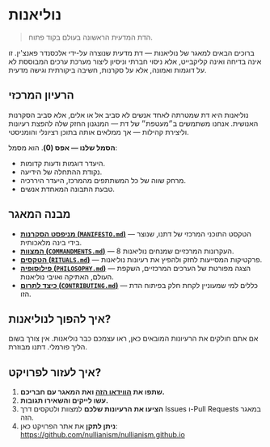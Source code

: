 # נוליאנות 

> הדת המדעית הראשונה בעולם בקוד פתוח.

ברוכים הבאים למאגר של נוליאנות — דת מדעית שנוצרה על-ידי אלכסנדר פאנצ'ין. זו אינה בדיחה ואינה קליקבייט, אלא ניסוי חברתי וניסיון ליצור מערכת ערכים המבוססת לא על דוגמות ואמונה, אלא על סקרנות, חשיבה ביקורתית וגישה מדעית.

## הרעיון המרכזי

נוליאנות היא דת שמטרתה לאחד אנשים לא סביב אל או אלים, אלא סביב הסקרנות האנושית. אנחנו משתמשים ב״מעטפת״ של דת — המנגנון החזק שלה להפצת רעיונות וליצירת קהילות — אך ממלאים אותה בתוכן רציונלי והומניסטי.

**הסמל שלנו — אפס (0)**. הוא מסמל:

- היעדר דוגמות ודעות קדומות.  
- נקודת ההתחלה של הידיעה.  
- מרחק שווה של כל המשתתפים מהמרכז, היעדר היררכיה.  
- טבעת התבונה המאחדת אנשים.  

## מבנה המאגר

- [**מניפסט הסקרנות (`MANIFESTO.md`)**](./MANIFESTO.md) — הטקסט התוכני המרכזי של דתנו, שנוצר בידי בינה מלאכותית.  
- [**המצוות (`COMMANDMENTS.md`)**](./COMMANDMENTS.md) — 8 העקרונות המרכזיים שמנחים נוליאנות.  
- [**הטקסים (`RITUALS.md`)**](./RITUALS.md) — פרקטיקות המסייעות לחזק ולהפיץ את רעיונות נוליאנות.  
- [**פילוסופיה (`PHILOSOPHY.md`)**](./PHILOSOPHY.md) — הצגה מפורטת של הערכים המרכזיים, השקפת העולם, האתיקה ואויבי נוליאנות.  
- [**כיצד לתרום (`CONTRIBUTING.md`)**](./CONTRIBUTING.md) — כללים למי שמעוניין לקחת חלק בפיתוח הדת הזו.  

## איך להפוך לנוליאנות?

אם אתם חולקים את הרעיונות המובאים כאן, ראו עצמכם כבר נוליאנות. אין צורך בשום הליך פורמלי. דתנו מבוזרת.

## איך לעזור לפרויקט?

1. **שתפו את [הווידאו הזה](https://www.youtube.com/watch?v=mCErecXWGCc) ואת המאגר עם חבריכם.**  
2. **עשו לייקים והשאירו תגובות.**  
3. **הציעו את הרעיונות שלכם** למצוות ולטקסים דרך Issues ו-Pull Requests במאגר הזה.  
4. **ניתן לתקן** את אתר הפרויקט כאן: https://github.com/nullianism/nullianism.github.io